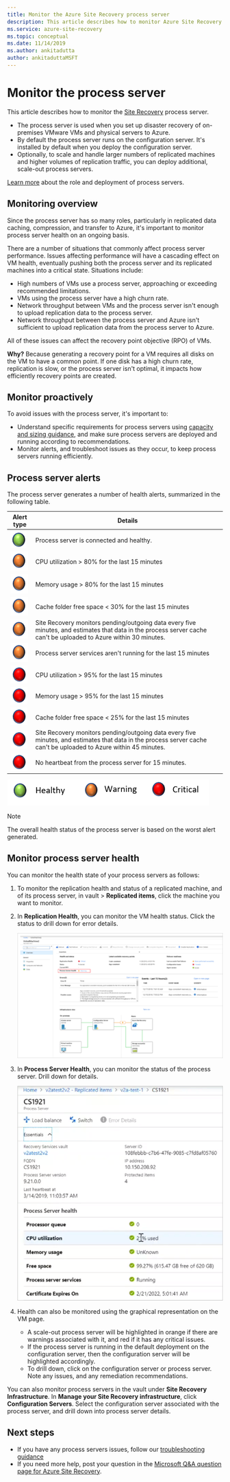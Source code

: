 ```yaml
---
title: Monitor the Azure Site Recovery process server
description: This article describes how to monitor Azure Site Recovery process server used for VMware VM/physical server disaster recovery
ms.service: azure-site-recovery
ms.topic: conceptual
ms.date: 11/14/2019
ms.author: ankitadutta
author: ankitaduttaMSFT
---
```

# Monitor the process server

This article describes how to monitor the [Site Recovery](site-recovery-overview.md) process server.

- The process server is used when you set up disaster recovery of on-premises VMware VMs and physical servers to Azure.
- By default the process server runs on the configuration server. It's installed by default when you deploy the configuration server.
- Optionally, to scale and handle larger numbers of replicated machines and higher volumes of replication traffic, you can deploy additional, scale-out process servers.

[Learn more](vmware-physical-azure-config-process-server-overview.md) about the role and deployment of process servers.

## Monitoring overview

Since the process server has so many roles, particularly in replicated data caching, compression, and transfer to Azure, it's important to monitor process server health on an ongoing basis.

There are a number of situations that commonly affect process server performance. Issues affecting performance will have a cascading effect on VM health, eventually pushing both the process server and its replicated machines into a critical state. Situations include:

- High numbers of VMs use a process server, approaching or exceeding recommended limitations.
- VMs using the process server have a high churn rate.
- Network throughput between VMs and the process server isn't enough to upload replication data to the process server.
- Network throughput between the process server and Azure isn't sufficient to upload replication data from the process server to Azure.

All of these issues can affect the recovery point objective (RPO) of VMs. 

**Why?** Because generating a recovery point for a VM requires all disks on the VM to have a common point. If one disk has a high churn rate, replication is slow, or the process server isn't optimal, it impacts how efficiently recovery points are created.

## Monitor proactively

To avoid issues with the process server, it's important to:

- Understand specific requirements for process servers using [capacity and sizing guidance](site-recovery-plan-capacity-vmware.md#capacity-considerations), and make sure process servers are deployed and running according to recommendations.
- Monitor alerts, and troubleshoot issues as they occur, to keep process servers running efficiently.


## Process server alerts

The process server generates a number of health alerts, summarized in the following table.

**Alert type** | **Details**
--- | ---
![Healthy][green] | Process server is connected and healthy.
![Warning][yellow] | CPU utilization > 80% for the last 15 minutes
![Warning][yellow] | Memory usage > 80% for the last 15 minutes
![Warning][yellow] | Cache folder free space < 30% for the last 15 minutes
![Warning][yellow] | Site Recovery monitors pending/outgoing data every five minutes, and estimates that data in the process server cache can't be uploaded to Azure within 30 minutes.
![Warning][yellow] | Process server services aren't running for the last 15 minutes
![Critical][red] | CPU utilization > 95% for the last 15 minutes
![Critical][red] | Memory usage > 95% for the last 15 minutes
![Critical][red] | Cache folder free space < 25% for the last 15 minutes
![Critical][red] | Site Recovery monitors pending/outgoing data every five minutes, and estimates that data in the process server cache can't be uploaded to Azure within 45 minutes.
![Critical][red] | No heartbeat from the process server for 15 minutes.

![Table key](./media/vmware-physical-azure-monitor-process-server/table-key.png)

> [!NOTE]
> The overall health status of the process server is based on the worst alert generated.



## Monitor process server health

You can monitor the health state of your process servers as follows: 

1. To monitor the replication health and status of a replicated machine, and of its process server, in vault > **Replicated items**, click the machine you want to monitor.
2. In **Replication Health**, you can monitor the VM health status. Click the status to drill down for error details.

    ![Process server health in VM dashboard](./media/vmware-physical-azure-monitor-process-server/vm-ps-health.png)

4. In **Process Server Health**, you can monitor the status of the process server. Drill down for details.

    ![Process server details in VM dashboard](./media/vmware-physical-azure-monitor-process-server/ps-summary.png)

5. Health can also be monitored using the graphical representation on the VM page.
    - A scale-out process server will be highlighted in orange if there are warnings associated with it, and red if it has any critical issues. 
    - If the process server is running in the default deployment on the configuration server, then the configuration server will be highlighted accordingly.
    - To drill down, click on the configuration server or process server. Note any issues, and any remediation recommendations.

You can also monitor process servers in the vault under **Site Recovery Infrastructure**. In **Manage your Site Recovery infrastructure**, click **Configuration Servers**. Select the configuration server associated with the process server, and drill down into process server details.


## Next steps

- If you have any process servers issues, follow our [troubleshooting guidance](vmware-physical-azure-troubleshoot-process-server.md)
- If you need more help, post your question in the [Microsoft Q&A question page for Azure Site Recovery](/answers/topics/azure-site-recovery.html). 

[green]: ./media/vmware-physical-azure-monitor-process-server/green.png
[yellow]: ./media/vmware-physical-azure-monitor-process-server/yellow.png
[red]: ./media/vmware-physical-azure-monitor-process-server/red.png
